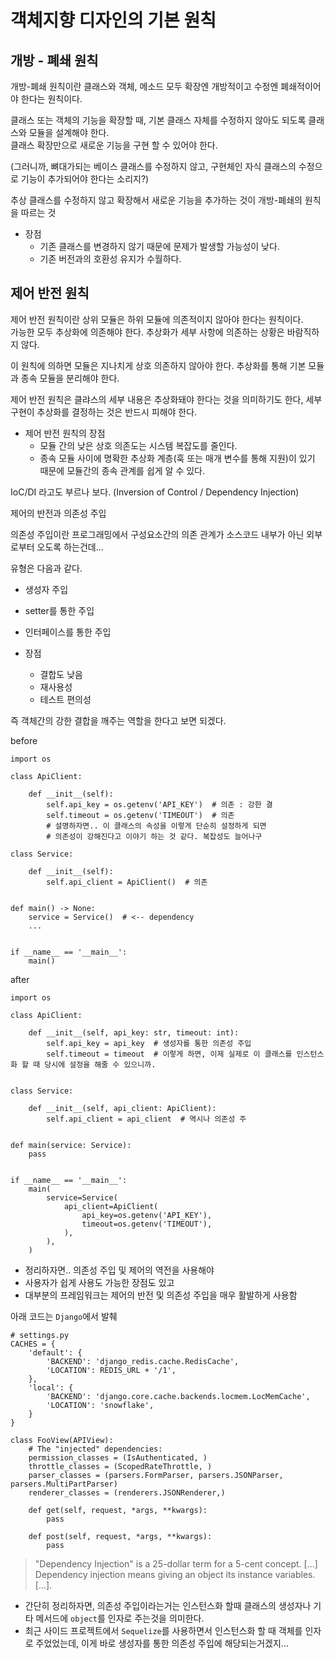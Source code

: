 # 객체지향 디자인의 기본 원칙

## 개방 - 폐쇄 원칙
개방-폐쇄 원칙이란 클래스와 객체, 메소드 모두 확장엔 개방적이고 수정엔 폐쇄적이어야 한다는 원칙이다.   

클래스 또는 객체의 기능을 확장할 때, 기본 클래스 자체를 수정하지 않아도 되도록 클래스와 모듈을 설계해야 한다.   
클래스 확장만으로 새로운 기능을 구현 할 수 있어야 한다.

(그러니까, 뼈대가되는 베이스 클래스를 수정하지 않고, 구현체인 자식 클래스의 수정으로 기능이 추가되어야 한다는 소리지?)

추상 클래스를 수정하지 않고 확장해서 새로운 기능을 추가하는 것이 개방-폐쇄의 원칙을 따르는 것

- 장점
    - 기존 클래스를 변경하지 않기 때문에 문제가 발생할 가능성이 낮다.
    - 기존 버전과의 호환성 유지가 수월하다.
    

## 제어 반전 원칙
제어 반전 원칙이란 상위 모듈은 하위 모듈에 의존적이지 않아야 한다는 원칙이다.  
가능한 모두 추상화에 의존해야 한다. 추상화가 세부 사항에 의존하는 상황은 바람직하지 않다.

이 원칙에 의하면 모듈은 지나치게 상호 의존하지 않아야 한다. 추상화를 통해 기본 모듈과 종속 모듈을 분리해야 한다.  

제어 반전 원칙은 클랴스의 세부 내용은 추상화돼야 한다는 것을 의미하기도 한다,
세부 구현이 추상화를 결정하는 것은 반드시 피해야 한다.

- 제어 반전 원칙의 장점
    - 모듈 간의 낮은 상호 의존도는 시스템 복잡도를 줄인다.
    - 종속 모듈 사이에 명확한 추상화 계층(훅 또는 매개 변수를 통해 지원)이 있기 때문에 모듈간의 종속 관계를 쉽게 알 수 있다.
    
IoC/DI 라고도 부르나 보다. (Inversion of Control / Dependency Injection)

제어의 반전과 의존성 주입

의존성 주입이란 프로그래밍에서 구성요소간의 의존 관계가 소스코드 내부가 아닌 외부로부터 오도록 하는건데...

유형은 다음과 같다.
- 생성자 주입
- setter를 통한 주입
- 인터페이스를 통한 주입

- 장점
    - 결합도 낮음
    - 재사용성
    - 테스트 편의성
    
즉 객체간의 강한 결합을 깨주는 역할을 한다고 보면 되겠다.

before
```python3
import os

class ApiClient:

    def __init__(self):
        self.api_key = os.getenv('API_KEY')  # 의존 : 강한 결
        self.timeout = os.getenv('TIMEOUT')  # 의존
        # 설명하자면.. 이 클래스의 속성을 이렇게 단순히 설정하게 되면
        # 의존성이 강해진다고 이야기 하는 것 같다. 복잡성도 늘어나구

class Service:

    def __init__(self):
        self.api_client = ApiClient()  # 의존


def main() -> None:
    service = Service()  # <-- dependency
    ...


if __name__ == '__main__':
    main()
```

after

```python3
import os

class ApiClient:

    def __init__(self, api_key: str, timeout: int):
        self.api_key = api_key  # 생성자를 통한 의존성 주입
        self.timeout = timeout  # 이렇게 하면, 이제 실제로 이 클래스를 인스턴스화 할 때 당시에 설정을 해줄 수 있으니까. 


class Service:

    def __init__(self, api_client: ApiClient):
        self.api_client = api_client  # 역시나 의존성 주


def main(service: Service):  
    pass


if __name__ == '__main__':
    main(
        service=Service(
            api_client=ApiClient(
                api_key=os.getenv('API_KEY'),
                timeout=os.getenv('TIMEOUT'),
            ),
        ),
    )
```

- 정리하자면.. 의존성 주입 및 제어의 역전을 사용해야
- 사용자가 쉽게 사용도 가능한 장점도 있고
- 대부분의 프레임워크는 제어의 반전 및 의존성 주입을 매우 활발하게 사용함

아래 코드는 `Django`에서 발췌

```python3
# settings.py
CACHES = {
    'default': {
        'BACKEND': 'django_redis.cache.RedisCache',
        'LOCATION': REDIS_URL + '/1',
    },
    'local': {
        'BACKEND': 'django.core.cache.backends.locmem.LocMemCache',
        'LOCATION': 'snowflake',
    }
}
```

```python3
class FooView(APIView):
    # The "injected" dependencies:
    permission_classes = (IsAuthenticated, )
    throttle_classes = (ScopedRateThrottle, )
    parser_classes = (parsers.FormParser, parsers.JSONParser, parsers.MultiPartParser)
    renderer_classes = (renderers.JSONRenderer,)

    def get(self, request, *args, **kwargs):
        pass

    def post(self, request, *args, **kwargs):
        pass
```

> "Dependency Injection" is a 25-dollar term for a 5-cent
> concept. [...] Dependency injection means giving an object
> its instance variables. [...].

- 간단히 정리하자면, 의존성 주입이라는거는 인스턴스화 할때 클래스의 생성자나 기타 메서드에 `object`를 인자로 주는것을 의미한다.
- 최근 사이드 프로젝트에서 `Sequelize`를 사용하면서 인스턴스화 할 때 객체를 인자로 주었었는데, 이게 바로 생성자를 통한 의존성 주입에 해당되는거겠지...
